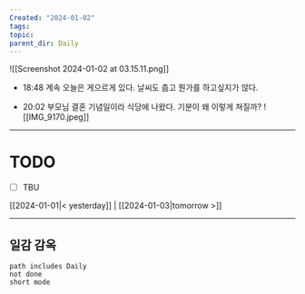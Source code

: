 ```yaml
---
Created: "2024-01-02"
tags: 
topic: 
parent_dir: Daily
---
```

![[Screenshot 2024-01-02 at 03.15.11.png]]
- 18:48
계속 오늘은 게으르게 있다. 날씨도 춥고 뭔가를 하고싶지가 않다. 

- 20:02
부모님 결혼 기념일이라 식당에 나왔다. 기분이 왜 이렇게 쳐질까? 
![[IMG_9170.jpeg]]

----
# TODO
- [ ] TBU 
  
[[2024-01-01|< yesterday]] | [[2024-01-03|tomorrow >]]  
  
---  
## 일감 감옥  
```tasks  
path includes Daily  
not done  
short mode  
```